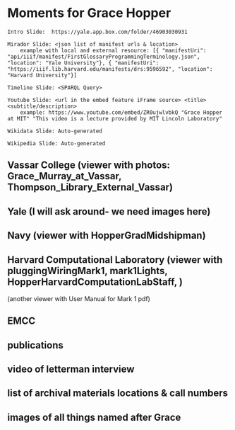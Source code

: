 # Moments for Grace Hopper



    Intro Slide:  https://yale.app.box.com/folder/46903030931

    Mirador Slide: <json list of manifest urls & location>
        example with local and external resource: [{ "manifestUri": "api/iiif/manifest/FirstGlossaryProgrammingTerminology.json", "location": "Yale University"}, { "manifestUri": "https://iiif.lib.harvard.edu/manifests/drs:9596592", "location": "Harvard University"}]

    Timeline Slide: <SPARQL Query>

    Youtube Slide: <url in the embed feature iFrame source> <title> <subtitle/description>
        example: https://www.youtube.com/embed/ZR0ujwlvbkQ "Grace Hopper at MIT" "This video is a lecture provided by MIT Lincoln Laboratory"

    Wikidata Slide: Auto-generated

    Wikipedia Slide: Auto-generated


## Vassar College (viewer with photos: Grace_Murray_at_Vassar, Thompson_Library_External_Vassar)

## Yale (I will ask around- we need images here)

## Navy (viewer with HopperGradMidshipman)

## Harvard Computational Laboratory (viewer with pluggingWiringMark1, mark1Lights, HopperHarvardComputationLabStaff, )

(another viewer with User Manual for Mark 1 pdf)

## EMCC

## publications

## video of letterman interview

## list of archival materials locations & call numbers

## images of all things named after Grace

